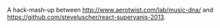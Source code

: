 A hack-mash-up between http://www.aerotwist.com/lab/music-dna/ and https://github.com/steveluscher/react-supervanjs-2013.
